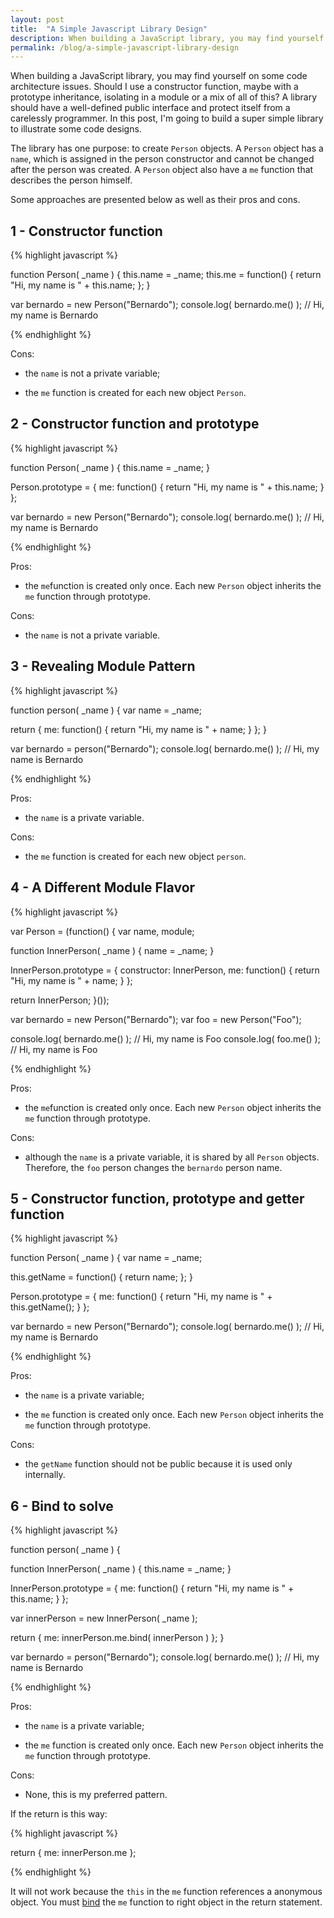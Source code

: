 ```yaml
---
layout: post
title:  "A Simple Javascript Library Design"
description: When building a JavaScript library, you may find yourself on some code architecture issues. A library should have a well-defined public interface and protect itself from a carelessly programmer. In this post, I’m going to build a super simple library to illustrate some code designs.
permalink: /blog/a-simple-javascript-library-design
---
```


When building a JavaScript library, you may find yourself on some code architecture issues. Should I use a constructor function, maybe with a prototype inheritance, isolating in a module or a mix of all of this? A library should have a well-defined public interface and protect itself from a carelessly programmer. In this post, I'm going to build a super simple library to illustrate some code designs.

<!--excerpt_separator-->

The library has one purpose: to create `Person` objects. A `Person` object has a `name`, which is assigned in the person constructor and cannot be changed after the person was created. A `Person` object also have a `me` function that describes the person himself.

Some approaches are presented below as well as their pros and cons.

## 1 - Constructor function

{% highlight javascript %}

function Person( _name ) {
  this.name = _name;
  this.me = function() {
    return "Hi, my name is " + this.name;
  };
}

var bernardo = new Person("Bernardo");
console.log( bernardo.me() ); // Hi, my name is Bernardo

{% endhighlight %}

Cons:

- the `name` is not a private variable;

- the `me` function is created for each new object `Person`.

## 2 - Constructor function and prototype

{% highlight javascript %}

function Person( _name ) {
  this.name = _name;
}

Person.prototype = {
  me: function() {
    return "Hi, my name is " + this.name;
  }
};

var bernardo = new Person("Bernardo");
console.log( bernardo.me() ); // Hi, my name is Bernardo

{% endhighlight %}

Pros:

- the `me`function is created only once. Each new `Person` object inherits the `me` function through prototype.

Cons:

- the `name` is not a private variable.


## 3 - Revealing Module Pattern

{% highlight javascript %}

function person( _name ) {
  var name = _name;

  return {
    me: function() {
      return "Hi, my name is " + name;
    }
  };
}

var bernardo = person("Bernardo");
console.log( bernardo.me() ); // Hi, my name is Bernardo

{% endhighlight %}


Pros:

- the `name` is a private variable.

Cons:

- the `me` function is created for each new object `person`.

## 4 - A Different Module Flavor

{% highlight javascript %}

var Person = (function() {
  var name,
    module;

  function InnerPerson( _name ) {
    name = _name;
  }

  InnerPerson.prototype = {
    constructor: InnerPerson,
    me: function() {
      return "Hi, my name is " + name;
    }
  };

  return InnerPerson;
}());

var bernardo = new Person("Bernardo");
var foo = new Person("Foo");

console.log( bernardo.me() ); // Hi, my name is Foo
console.log( foo.me() ); // Hi, my name is Foo

{% endhighlight %}

Pros:

- the `me`function is created only once. Each new `Person` object inherits the `me` function through prototype.

Cons:

- although the `name` is a private variable, it is shared by all `Person` objects. Therefore, the `foo` person changes the `bernardo` person name.

## 5 - Constructor function, prototype and getter function

{% highlight javascript %}

function Person( _name ) {
  var name = _name;

  this.getName = function() {
    return name;
  };
}

Person.prototype = {
  me: function() {
    return "Hi, my name is " + this.getName();
  }
};

var bernardo = new Person("Bernardo");
console.log( bernardo.me() ); // Hi, my name is Bernardo

{% endhighlight %}

Pros:

- the `name` is a private variable;

- the `me` function is created only once. Each new `Person` object inherits the `me` function through prototype.

Cons:

- the `getName` function should not be public because it is used only internally.

## 6 - Bind to solve

{% highlight javascript %}

function person( _name ) {

  function InnerPerson( _name ) {
    this.name = _name;
  }

  InnerPerson.prototype = {
    me: function() {
      return "Hi, my name is " + this.name;
    }
  };

  var innerPerson = new InnerPerson( _name );

  return {
    me: innerPerson.me.bind( innerPerson )
  };
}

var bernardo = person("Bernardo");
console.log( bernardo.me() ); // Hi, my name is Bernardo

{% endhighlight %}


Pros:

- the `name` is a private variable;

- the `me` function is created only once. Each new `Person` object inherits the `me` function through prototype.

Cons:

- None, this is my preferred pattern.

If the return is this way:

{% highlight javascript %}

return {
  me: innerPerson.me
};

{% endhighlight %}

It will not work because the `this` in the `me` function references a anonymous object. You must [bind](https://developer.mozilla.org/en-US/docs/Web/JavaScript/Reference/Global_Objects/Function/bind) the `me` function to right object in the return statement.
